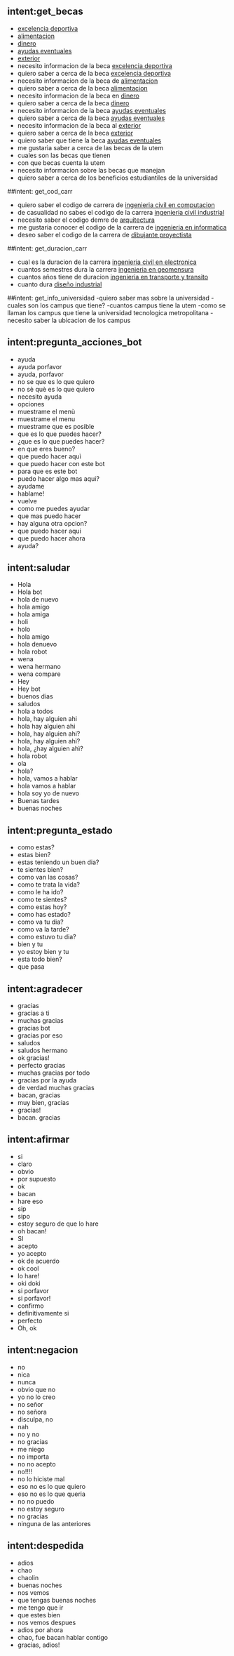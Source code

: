 ## intent:get_becas
- [excelencia deportiva](beca)
- [alimentacion](beca)
- [dinero](beca)
- [ayudas eventuales](beca)
- [exterior](beca)
- necesito informacion de la beca [excelencia deportiva](beca)
- quiero saber a cerca de la beca [excelencia deportiva](beca)
- necesito informacion de la beca de [alimentacion](beca)
- quiero saber a cerca de la beca [alimentacion](beca)
- necesito informacion de la beca en [dinero](beca)
- quiero saber a cerca de la beca [dinero](beca)
- necesito informacion de la beca [ayudas eventuales](beca)
- quiero saber a cerca de la beca [ayudas eventuales](beca)
- necesito informacion de la beca al [exterior](beca)
- quiero saber a cerca de la beca [exterior](beca)
- quiero saber que tiene la beca [ayudas eventuales](beca)
- me gustarìa saber a cerca de las becas de la utem
- cuales son las becas que tienen
- con que becas cuenta la utem
- necesito informacion sobre las becas que manejan
- quiero saber a cerca de los beneficios estudiantiles de la universidad
 
##intent: get_cod_carr
- quiero saber el codigo de carrera de [ingenieria civil en computacion](carrera)
- de casualidad no sabes el codigo de la carrera [ingenieria civil industrial](carrera)
- necesito saber el codigo demre de [arquitectura](carrera)
- me gustaria conocer el codigo de la carrera de [ingenieria en informatica](carrera)
- deseo saber el codigo de la carrera de [dibujante proyectista](carrera)

##intent: get_duracion_carr 
- cual es la duracion de la carrera [ingenieria civil en electronica](carrera)
- cuantos semestres dura la carrera [ingenieria en geomensura](carrera)
- cuantos años tiene de duracion [ingenieria en transporte y transito](carrera)
- cuanto dura [diseño industrial](carrera)

##intent: get_info_universidad
-quiero saber mas sobre la universidad
-cuales son los campus que tiene?
-cuantos campus tiene la utem
-como se llaman los campus que tiene la universidad tecnologica metropolitana
-necesito saber la ubicacion de los campus

## intent:pregunta_acciones_bot
- ayuda
- ayuda porfavor
- ayuda, porfavor
- no se que es lo que quiero
- no sè què es lo que quiero
- necesito ayuda
- opciones
- muestrame el menù
- muestrame el menu
- muestrame que es posible
- que es lo que puedes hacer?
- ¿que es lo que puedes hacer?
- en que eres bueno?
- que puedo hacer aquì
- que puedo hacer con este bot
- para que es este bot
- puedo hacer algo mas aqui?
- ayudame
- hablame!
- vuelve
- como me puedes ayudar
- que mas puedo hacer
- hay alguna otra opcion?
- que puedo hacer aqui
- que puedo hacer ahora
- ayuda?

## intent:saludar
- Hola
- Hola bot
- hola de nuevo
- hola amigo
- hola amiga
- holi
- holo
- hola amigo
- hola denuevo
- hola robot
- wena
- wena hermano
- wena compare
- Hey
- Hey bot
- buenos dias
- saludos
- hola a todos
- hola, hay alguien ahi
- hola hay alguien ahi
- hola, hay alguien ahi?
- hola, hay alguien ahì?
- hola, ¿hay alguien ahì?
- hola robot
- ola
- hola?
- hola, vamos a hablar
- hola vamos a hablar
- hola soy yo de nuevo
- Buenas tardes
- buenas noches

## intent:pregunta_estado
- como estas?
- estas bien?
- estas teniendo un buen dia?
- te sientes bien?
- como van las cosas?
- como te trata la vida?
- como le ha ido?
- como te sientes?
- como estas hoy?
- como has estado?
- como va tu dia?
- como va la tarde?
- como estuvo tu dia?
- bien y tu
- yo estoy bien y tu
- esta todo bien?
- que pasa

## intent:agradecer
- gracias
- gracias a ti
- muchas gracias
- gracias bot
- gracias por eso
- saludos
- saludos hermano
- ok gracias!
- perfecto gracias
- muchas gracias por todo
- gracias por la ayuda
- de verdad muchas gracias
- bacan, gracias
- muy bien, gracias
- gracias!
- bacan. gracias

## intent:afirmar
- si
- claro
- obvio
- por supuesto
- ok
- bacan
- hare eso
- sip
- sipo
- estoy seguro de que lo hare
- oh bacan!
- SI
- acepto
- yo acepto
- ok de acuerdo
- ok cool
- lo hare!
- oki doki
- si porfavor
- si porfavor!
- confirmo
- definitivamente si
- perfecto
- Oh, ok

## intent:negacion
- no
- nica
- nunca
- obvio que no
- yo no lo creo
- no señor
- no señora
- disculpa, no
- nah
- no y no
- no gracias
- me niego 
- no importa
- no no acepto
- no!!!!
- no lo hiciste mal
- eso no es lo que quiero
- eso no es lo que queria
- no no puedo
- no estoy seguro
- no gracias
- ninguna de las anteriores

## intent:despedida
- adios
- chao
- chaolin
- buenas noches
- nos vemos
- que tengas buenas noches
- me tengo que ir
- que estes bien
- nos vemos despues
- adios por ahora
- chao, fue bacan hablar contigo
- gracias, adios!

